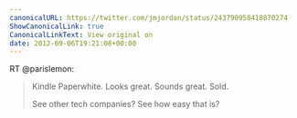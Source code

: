 ```yaml
---
canonicalURL: https://twitter.com/jmjordan/status/243790958418870274
ShowCanonicalLink: true
CanonicalLinkText: View original on
date: 2012-09-06T19:21:08+00:00
---
```

RT @parislemon:
> Kindle Paperwhite. Looks great. Sounds great. Sold. 
> 
> See other tech companies? See how easy that is?